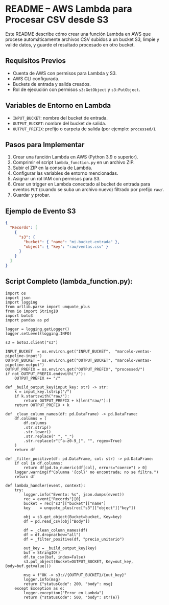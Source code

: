 # README – AWS Lambda para Procesar CSV desde S3

Este README describe cómo crear una función Lambda en AWS que procese automáticamente archivos CSV subidos a un bucket S3, limpie y valide datos, y guarde el resultado procesado en otro bucket.

## Requisitos Previos
- Cuenta de AWS con permisos para Lambda y S3.
- AWS CLI configurada.
- Buckets de entrada y salida creados.
- Rol de ejecución con permisos `s3:GetObject` y `s3:PutObject`.

## Variables de Entorno en Lambda
- `INPUT_BUCKET`: nombre del bucket de entrada.
- `OUTPUT_BUCKET`: nombre del bucket de salida.
- `OUTPUT_PREFIX`: prefijo o carpeta de salida (por ejemplo: `processed/`).

## Pasos para Implementar
1. Crear una función Lambda en AWS (Python 3.9 o superior).
2. Comprimir el script `lambda_function.py` en un archivo ZIP.
3. Subir el ZIP en la consola de Lambda.
4. Configurar las variables de entorno mencionadas.
5. Asignar un rol IAM con permisos para S3.
6. Crear un trigger en Lambda conectado al bucket de entrada para eventos `PUT` (cuando se suba un archivo nuevo) filtrado por prefijo `raw/`.
7. Guardar y probar.

## Ejemplo de Evento S3
```json
{
  "Records": [
    {
      "s3": {
        "bucket": { "name": "mi-bucket-entrada" },
        "object": { "key": "raw/ventas.csv" }
      }
    }
  ]
}
```

## Script Completo (lambda_function.py):

```
import os
import json
import logging
from urllib.parse import unquote_plus
from io import StringIO
import boto3
import pandas as pd

logger = logging.getLogger()
logger.setLevel(logging.INFO)

s3 = boto3.client("s3")

INPUT_BUCKET  = os.environ.get("INPUT_BUCKET",  "marcelo-ventas-pipeline-input")
OUTPUT_BUCKET = os.environ.get("OUTPUT_BUCKET", "marcelo-ventas-pipeline-output")
OUTPUT_PREFIX = os.environ.get("OUTPUT_PREFIX", "processed/")
if not OUTPUT_PREFIX.endswith("/"):
    OUTPUT_PREFIX += "/"

def _build_output_key(input_key: str) -> str:
    k = input_key.lstrip("/")
    if k.startswith("raw/"):
        return OUTPUT_PREFIX + k[len("raw/"):]
    return OUTPUT_PREFIX + k

def _clean_column_names(df: pd.DataFrame) -> pd.DataFrame:
    df.columns = (
        df.columns
        .str.strip()
        .str.lower()
        .str.replace(" ", "_")
        .str.replace(r"[^a-z0-9_]", "", regex=True)
    )
    return df

def _filter_positive(df: pd.DataFrame, col: str) -> pd.DataFrame:
    if col in df.columns:
        return df[pd.to_numeric(df[col], errors="coerce") > 0]
    logger.warning(f"Columna '{col}' no encontrada; no se filtra.")
    return df

def lambda_handler(event, context):
    try:
        logger.info("Evento: %s", json.dumps(event))
        rec = event["Records"][0]
        bucket = rec["s3"]["bucket"]["name"]
        key    = unquote_plus(rec["s3"]["object"]["key"])

        obj = s3.get_object(Bucket=bucket, Key=key)
        df = pd.read_csv(obj["Body"])

        df = _clean_column_names(df)
        df = df.dropna(how="all")
        df = _filter_positive(df, "precio_unitario")

        out_key = _build_output_key(key)
        buf = StringIO()
        df.to_csv(buf, index=False)
        s3.put_object(Bucket=OUTPUT_BUCKET, Key=out_key, Body=buf.getvalue())

        msg = f"OK -> s3://{OUTPUT_BUCKET}/{out_key}"
        logger.info(msg)
        return {"statusCode": 200, "body": msg}
    except Exception as e:
        logger.exception("Error en Lambda")
        return {"statusCode": 500, "body": str(e)}













